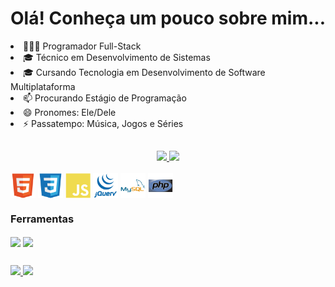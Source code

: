 # Olá! Conheça um pouco sobre mim...

<div>
  <li>👩🏻‍💻 Programador Full-Stack</li>
  <li>🎓 Técnico em Desenvolvimento de Sistemas</li>
  <li>🎓 Cursando Tecnologia em Desenvolvimento de Software Multiplataforma</li>
  <li>📫 Procurando Estágio de Programação</li>
  <li>😄 Pronomes: Ele/Dele</li>
  <li>⚡ Passatempo: Música, Jogos e Séries</li>
</div>

##

<div align="center">
  <a href="https://github.com/davitorress">
    <img height="160em" src="https://github-readme-stats.vercel.app/api?username=davitorress&show_icons=true&theme=dark&include_all_commits=true&count_private=true"/>
    <img height="160em" src="https://github-readme-stats.vercel.app/api/top-langs/?username=davitorress&layout=compact&langs_count=7&theme=dark"/>
  </a>
</div>

<div style="display: inline_block"><br>
  <img align="center" alt="Davi-HTML" width="40" src="https://raw.githubusercontent.com/devicons/devicon/master/icons/html5/html5-original.svg">
  <img align="center" alt="Davi-CSS" width="40" src="https://raw.githubusercontent.com/devicons/devicon/master/icons/css3/css3-original.svg">
  <img align="center" alt="Davi-JS" width="40" src="https://raw.githubusercontent.com/devicons/devicon/master/icons/javascript/javascript-plain.svg">
  <img align="center" alt="Davi-JQuery" width="40" src="https://raw.githubusercontent.com/devicons/devicon/master/icons/jquery/jquery-plain-wordmark.svg">
  <img align="center" alt="Davi-MYSQL" width="40" src="https://raw.githubusercontent.com/devicons/devicon/master/icons/mysql/mysql-original-wordmark.svg">
  <img align="center" alt="Davi-PHP" width="40" src="https://raw.githubusercontent.com/devicons/devicon/master/icons/php/php-original.svg">
</div>

### Ferramentas
<div style="display: inline_block;">
  <img src="https://cdn.jsdelivr.net/gh/devicons/devicon/icons/gimp/gimp-original.svg" height="40" align="center" />
  <img src="https://cdn.jsdelivr.net/gh/devicons/devicon/icons/wordpress/wordpress-plain.svg" height="40" align="center" />
</div>

##

<div>
  <a href="https://instagram.com/davitorress" target="_blank">
    <img src="https://img.shields.io/badge/Instagram-E4405F?style=for-the-badge&logo=instagram&logoColor=white" />
  </a>
  <a href="https://www.linkedin.com/in/davitorress/" target="_blank">
    <img src="https://img.shields.io/badge/LinkedIn-0077B5?style=for-the-badge&logo=linkedin&logoColor=white" />
  </a>
</div>
